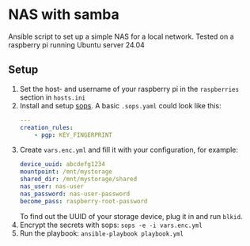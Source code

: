 # NAS with samba
Ansible script to set up a simple NAS for a local network. Tested on a raspberry pi running Ubuntu server 24.04

## Setup
1. Set the host- and username of your raspberry pi in the `raspberries` section in `hosts.ini`
2. Install and setup [sops](https://github.com/getsops/sops). A basic `.sops.yaml` could look like this:
    ```yaml
    ---
    creation_rules:
        - pgp: KEY_FINGERPRINT
    ```
3. Create `vars.enc.yml` and fill it with your configuration, for example:
    ```yaml
    device_uuid: abcdefg1234
    mountpoint: /mnt/mystorage
    shared_dir: /mnt/mystorage/shared
    nas_user: nas-user
    nas_password: nas-user-password
    become_pass: raspberry-root-password
    ```
    To find out the UUID of your storage device, plug it in and run `blkid`.
4. Encrypt the secrets with sops: `sops -e -i vars.enc.yml`
5. Run the playbook: `ansible-playbook playbook.yml`
